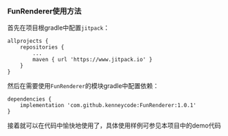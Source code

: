 ### FunRenderer使用方法

首先在项目根gradle中配置`jitpack`：

```
allprojects {
    repositories {
        ...
        maven { url 'https://www.jitpack.io' }
    }
}
```

然后在需要使用`FunRenderer`的模块gradle中配置依赖：

```
dependencies {
    implementation 'com.github.kenneycode:FunRenderer:1.0.1'
}
```

接着就可以在代码中愉快地使用了，具体使用样例可参见本项目中的demo代码